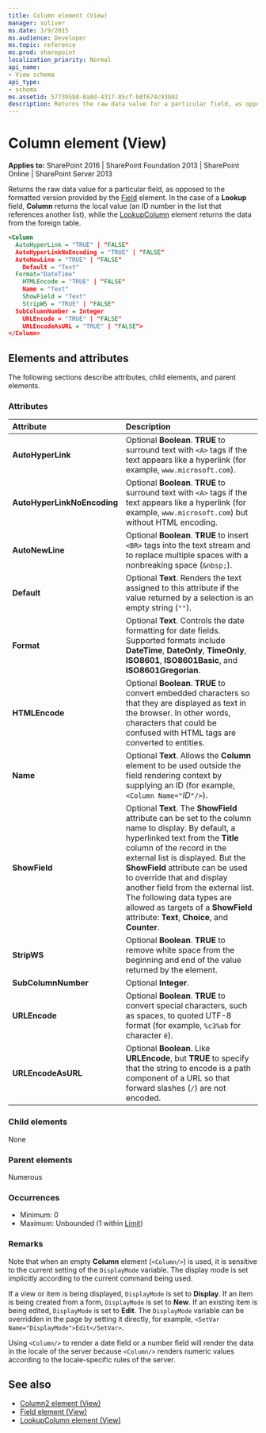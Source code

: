 ```yaml
---
title: Column element (View)
manager: soliver
ms.date: 3/9/2015
ms.audience: Developer
ms.topic: reference
ms.prod: sharepoint
localization_priority: Normal
api_name:
- View schema
api_type:
- schema
ms.assetid: 577395b8-0a8d-4317-85cf-b0f674c93b92
description: Returns the raw data value for a particular field, as opposed to the formatted version provided by the Field element. 
---
```


# Column element (View)

**Applies to:** SharePoint 2016 | SharePoint Foundation 2013 | SharePoint Online | SharePoint Server 2013
  
Returns the raw data value for a particular field, as opposed to the formatted version provided by the [Field](field-element-view.md) element. In the case of a **Lookup** field, **Column** returns the local value (an ID number in the list that references another list), while the [LookupColumn](lookupcolumn-element-view.md) element returns the data from the foreign table. 
  
```XML
<Column
  AutoHyperLink = "TRUE" | "FALSE"
  AutoHyperLinkNoEncoding = "TRUE" | "FALSE"
  AutoNewLine = "TRUE" | "FALSE"
    Default = "Text"
  Format="DateTime"
    HTMLEncode = "TRUE" | "FALSE"
    Name = "Text"
    ShowField = "Text" 
    StripWS = "TRUE" | "FALSE"
  SubColumnNumber = Integer
    URLEncode = "TRUE" | "FALSE"
    URLEncodeAsURL = "TRUE" | "FALSE">
</Column>
```

## Elements and attributes

The following sections describe attributes, child elements, and parent elements.

### Attributes

|**Attribute**|**Description**|
|:-----|:-----|
|**AutoHyperLink** <br/> |Optional **Boolean**. **TRUE** to surround text with `<A>` tags if the text appears like a hyperlink (for example, `www.microsoft.com`).  <br/> |
|**AutoHyperLinkNoEncoding** <br/> |Optional **Boolean**. **TRUE** to surround text with `<A>` tags if the text appears like a hyperlink (for example, `www.microsoft.com`) but without HTML encoding.  <br/> |
|**AutoNewLine** <br/> |Optional **Boolean**. **TRUE** to insert `<BR>` tags into the text stream and to replace multiple spaces with a nonbreaking space (`&nbsp;`).  <br/> |
|**Default** <br/> |Optional **Text**. Renders the text assigned to this attribute if the value returned by a selection is an empty string (`""`).  <br/> |
|**Format** <br/> |Optional **Text**. Controls the date formatting for date fields. Supported formats include **DateTime**, **DateOnly**, **TimeOnly**, **ISO8601**, **ISO8601Basic**, and **ISO8601Gregorian**.  <br/> |
|**HTMLEncode** <br/> |Optional **Boolean**. **TRUE** to convert embedded characters so that they are displayed as text in the browser. In other words, characters that could be confused with HTML tags are converted to entities.  <br/> |
|**Name** <br/> |Optional **Text**. Allows the **Column** element to be used outside the field rendering context by supplying an ID (for example,  `<Column Name="`_ID_`"/>`).  <br/> |
|**ShowField** <br/> |Optional **Text**. The **ShowField** attribute can be set to the column name to display. By default, a hyperlinked text from the **Title** column of the record in the external list is displayed. But the **ShowField** attribute can be used to override that and display another field from the external list.  <br/> The following data types are allowed as targets of a **ShowField** attribute: **Text**, **Choice**, and **Counter**.  <br/> |
|**StripWS** <br/> |Optional **Boolean**. **TRUE** to remove white space from the beginning and end of the value returned by the element.  <br/> |
|**SubColumnNumber** <br/> |Optional **Integer**.  <br/> |
|**URLEncode** <br/> |Optional **Boolean**. **TRUE** to convert special characters, such as spaces, to quoted UTF-8 format (for example, `%c3%ab` for character `ë`).  <br/> |
|**URLEncodeAsURL** <br/> |Optional **Boolean**. Like **URLEncode**, but **TRUE** to specify that the string to encode is a path component of a URL so that forward slashes (`/`) are not encoded.  <br/> |
   
### Child elements

None
   
### Parent elements

Numerous 
   
### Occurrences

- Minimum: 0 
- Maximum: Unbounded (1 within [Limit](limit-element-view.md))
   
### Remarks

Note that when an empty **Column** element (`<Column/>`) is used, it is sensitive to the current setting of the `DisplayMode` variable. The display mode is set implicitly according to the current command being used. 

If a view or item is being displayed, `DisplayMode` is set to **Display**. If an item is being created from a form, `DisplayMode` is set to **New**. If an existing item is being edited, `DisplayMode` is set to **Edit**. The `DisplayMode` variable can be overridden in the page by setting it directly, for example, `<SetVar Name="DisplayMode">Edit</SetVar>`.
  
Using `<Column/>` to render a date field or a number field will render the data in the locale of the server because `<Column/>` renders numeric values according to the locale-specific rules of the server. 
  
## See also

- [Column2 element (View)](column2-element-view.md)  
- [Field element (View)](field-element-view.md)  
- [LookupColumn element (View)](lookupcolumn-element-view.md)

